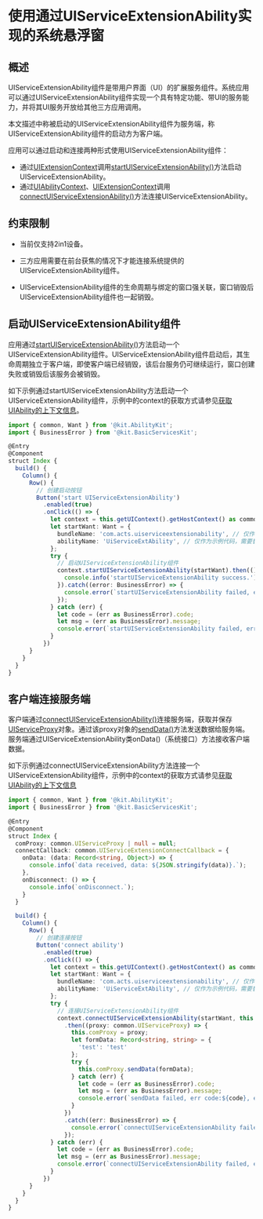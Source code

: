 # 使用通过UIServiceExtensionAbility实现的系统悬浮窗

<!--Kit: Ability Kit-->
<!--Subsystem: Ability-->
<!--Owner: @zhangyafei-echo-->
<!--SE: @li-weifeng2-->
<!--TSE: @lixueqing513-->

## 概述

UIServiceExtensionAbility组件是带用户界面（UI）的扩展服务组件。系统应用可以通过UIServiceExtensionAbility组件实现一个具有特定功能、带UI的服务能力，并将其UI服务开放给其他三方应用调用。

本文描述中称被启动的UIServiceExtensionAbility组件为服务端，称UIServiceExtensionAbility组件的启动方为客户端。

应用可以通过启动和连接两种形式使用UIServiceExtensionAbility组件：
- 通过[UIExtensionContext](../reference/apis-ability-kit/js-apis-inner-application-uiExtensionContext.md)调用[startUIServiceExtensionAbility()](../reference/apis-ability-kit/js-apis-inner-application-uiAbilityContext.md#startuiserviceextensionability14)方法启动UIServiceExtensionAbility。
- 通过[UIAbilityContext](../reference/apis-ability-kit/js-apis-inner-application-uiAbilityContext.md)、[UIExtensionContext](../reference/apis-ability-kit/js-apis-inner-application-uiExtensionContext.md)调用[connectUIServiceExtensionAbility()](../reference/apis-ability-kit/js-apis-inner-application-uiAbilityContext.md#connectuiserviceextensionability14)方法连接UIServiceExtensionAbility。

## 约束限制

- 当前仅支持2in1设备。

- 三方应用需要在前台获焦的情况下才能连接系统提供的UIServiceExtensionAbility组件。

- UIServiceExtensionAbility组件的生命周期与绑定的窗口强关联，窗口销毁后UIServiceExtensionAbility组件也一起销毁。


## 启动UIServiceExtensionAbility组件

应用通过[startUIServiceExtensionAbility()](../reference/apis-ability-kit/js-apis-inner-application-uiAbilityContext.md#startuiserviceextensionability14)方法启动一个UIServiceExtensionAbility组件。UIServiceExtensionAbility组件启动后，其生命周期独立于客户端，即使客户端已经销毁，该后台服务仍可继续运行，窗口创建失败或销毁后该服务会被销毁。


如下示例通过startUIServiceExtensionAbility方法启动一个UIServiceExtensionAbility组件，示例中的context的获取方式请参见[获取UIAbility的上下文信息](uiability-usage.md#获取uiability的上下文信息)。

```ts
import { common, Want } from '@kit.AbilityKit';
import { BusinessError } from '@kit.BasicServicesKit';

@Entry
@Component
struct Index {
  build() {
    Column() {
      Row() {
        // 创建启动按钮
        Button('start UIServiceExtensionAbility')
          .enabled(true)
          .onClick(() => {
            let context = this.getUIContext().getHostContext() as common.UIAbilityContext;
            let startWant: Want = {
              bundleName: 'com.acts.uiserviceextensionability', // 仅作为示例代码，需要替换为实际的UIServiceExtensionAbility组件的包名。
              abilityName: 'UiServiceExtAbility', // 仅作为示例代码，需要替换为实际的UIServiceExtensionAbility组件名称。
            };
            try {
              // 启动UIServiceExtensionAbility组件
              context.startUIServiceExtensionAbility(startWant).then(() => {
                console.info('startUIServiceExtensionAbility success.');
              }).catch((error: BusinessError) => {
                console.error(`startUIServiceExtensionAbility failed, err code: ${error.code}, err msg: ${error.message}.`);
              });
            } catch (err) {
              let code = (err as BusinessError).code;
              let msg = (err as BusinessError).message;
              console.error(`startUIServiceExtensionAbility failed, err code: ${code}, err msg: ${msg}.`);
            }
          })
      }
    }
  }
}
```

## 客户端连接服务端

  客户端通过[connectUIServiceExtensionAbility()](../reference/apis-ability-kit/js-apis-inner-application-uiAbilityContext.md#connectuiserviceextensionability14)连接服务端，获取并保存[UIServiceProxy](../reference/apis-ability-kit/js-apis-inner-application-uiserviceproxy.md)对象。通过该proxy对象的[sendData()](../reference/apis-ability-kit/js-apis-inner-application-uiserviceproxy.md#uiserviceproxysenddata)方法发送数据给服务端。服务端通过UIServiceExtensionAbility类onData()（系统接口）方法接收客户端数据。

如下示例通过connectUIServiceExtensionAbility方法连接一个UIServiceExtensionAbility组件，示例中的context的获取方式请参见[获取UIAbility的上下文信息](uiability-usage.md#获取uiability的上下文信息)

```ts
import { common, Want } from '@kit.AbilityKit';
import { BusinessError } from '@kit.BasicServicesKit';

@Entry
@Component
struct Index {
  comProxy: common.UIServiceProxy | null = null;
  connectCallback: common.UIServiceExtensionConnectCallback = {
    onData: (data: Record<string, Object>) => {
      console.info(`data received, data: ${JSON.stringify(data)}.`);
    },
    onDisconnect: () => {
      console.info(`onDisconnect.`);
    }
  }

  build() {
    Column() {
      Row() {
        // 创建连接按钮
        Button('connect ability')
          .enabled(true)
          .onClick(() => {
            let context = this.getUIContext().getHostContext() as common.UIAbilityContext;
            let startWant: Want = {
              bundleName: 'com.acts.uiserviceextensionability', // 仅作为示例代码，需要替换为实际的UIServiceExtensionAbility组件的包名。
              abilityName: 'UiServiceExtAbility', // 仅作为示例代码，需要替换为实际的UIServiceExtensionAbility组件名称。
            };
            try {
              // 连接UIServiceExtensionAbility组件
              context.connectUIServiceExtensionAbility(startWant, this.connectCallback)
                .then((proxy: common.UIServiceProxy) => {
                  this.comProxy = proxy;
                  let formData: Record<string, string> = {
                    'test': 'test'
                  };
                  try {
                    this.comProxy.sendData(formData);
                  } catch (err) {
                    let code = (err as BusinessError).code;
                    let msg = (err as BusinessError).message;
                    console.error(`sendData failed, err code:${code}, err msg:${msg}.`);
                  }
                })
                .catch((err: BusinessError) => {
                  console.error(`connectUIServiceExtensionAbility failed, err code: ${err.code}, err msg: ${err.message}.`);
                });
            } catch (err) {
              let code = (err as BusinessError).code;
              let msg = (err as BusinessError).message;
              console.error(`connectUIServiceExtensionAbility failed, err code:${code}, err msg:${msg}.`);
            }
          })
      }
    }
  }
}
```